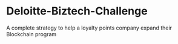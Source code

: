 # Deloitte-Biztech-Challenge
A complete strategy to help a loyalty points company expand their Blockchain program

